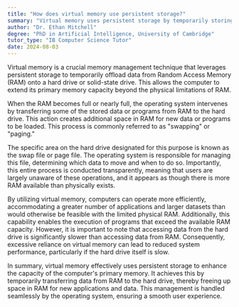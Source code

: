 ```yaml
---
title: "How does virtual memory use persistent storage?"
summary: "Virtual memory uses persistent storage by temporarily storing data from RAM onto the hard drive."
author: "Dr. Ethan Mitchell"
degree: "PhD in Artificial Intelligence, University of Cambridge"
tutor_type: "IB Computer Science Tutor"
date: 2024-08-03
---
```


Virtual memory is a crucial memory management technique that leverages persistent storage to temporarily offload data from Random Access Memory (RAM) onto a hard drive or solid-state drive. This allows the computer to extend its primary memory capacity beyond the physical limitations of RAM.

When the RAM becomes full or nearly full, the operating system intervenes by transferring some of the stored data or programs from RAM to the hard drive. This action creates additional space in RAM for new data or programs to be loaded. This process is commonly referred to as "swapping" or "paging."

The specific area on the hard drive designated for this purpose is known as the swap file or page file. The operating system is responsible for managing this file, determining which data to move and when to do so. Importantly, this entire process is conducted transparently, meaning that users are largely unaware of these operations, and it appears as though there is more RAM available than physically exists.

By utilizing virtual memory, computers can operate more efficiently, accommodating a greater number of applications and larger datasets than would otherwise be feasible with the limited physical RAM. Additionally, this capability enables the execution of programs that exceed the available RAM capacity. However, it is important to note that accessing data from the hard drive is significantly slower than accessing data from RAM. Consequently, excessive reliance on virtual memory can lead to reduced system performance, particularly if the hard drive itself is slow.

In summary, virtual memory effectively uses persistent storage to enhance the capacity of the computer's primary memory. It achieves this by temporarily transferring data from RAM to the hard drive, thereby freeing up space in RAM for new applications and data. This management is handled seamlessly by the operating system, ensuring a smooth user experience.
    